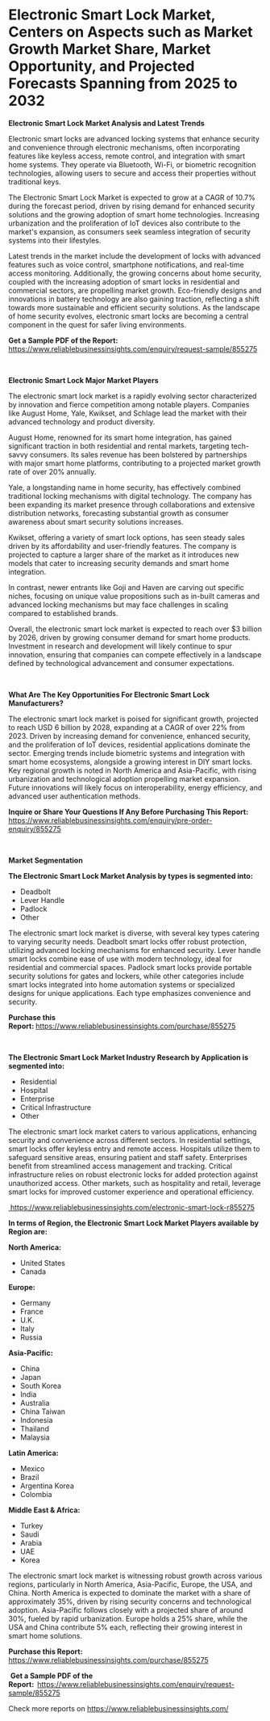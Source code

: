 <p><h1>Electronic Smart Lock Market, Centers on Aspects such as Market Growth Market Share, Market Opportunity, and Projected Forecasts Spanning from 2025 to 2032</h1></p><p><strong>Electronic Smart Lock Market Analysis and Latest Trends</strong></p>
<p><p>Electronic smart locks are advanced locking systems that enhance security and convenience through electronic mechanisms, often incorporating features like keyless access, remote control, and integration with smart home systems. They operate via Bluetooth, Wi-Fi, or biometric recognition technologies, allowing users to secure and access their properties without traditional keys.</p><p>The Electronic Smart Lock Market is expected to grow at a CAGR of 10.7% during the forecast period, driven by rising demand for enhanced security solutions and the growing adoption of smart home technologies. Increasing urbanization and the proliferation of IoT devices also contribute to the market's expansion, as consumers seek seamless integration of security systems into their lifestyles. </p><p>Latest trends in the market include the development of locks with advanced features such as voice control, smartphone notifications, and real-time access monitoring. Additionally, the growing concerns about home security, coupled with the increasing adoption of smart locks in residential and commercial sectors, are propelling market growth. Eco-friendly designs and innovations in battery technology are also gaining traction, reflecting a shift towards more sustainable and efficient security solutions. As the landscape of home security evolves, electronic smart locks are becoming a central component in the quest for safer living environments.</p></p>
<p><strong>Get a Sample PDF of the Report:&nbsp;</strong> <a href="https://www.reliablebusinessinsights.com/enquiry/request-sample/855275?utm_campaign=3113&utm_medium=2&utm_source=Github&utm_content=ia&utm_term=09042025&utm_id=electronic-smart-lock">https://www.reliablebusinessinsights.com/enquiry/request-sample/855275</a></p>
<p>&nbsp;</p>
<p><strong>Electronic Smart Lock Major Market Players</strong></p>
<p><p>The electronic smart lock market is a rapidly evolving sector characterized by innovation and fierce competition among notable players. Companies like August Home, Yale, Kwikset, and Schlage lead the market with their advanced technology and product diversity. </p><p>August Home, renowned for its smart home integration, has gained significant traction in both residential and rental markets, targeting tech-savvy consumers. Its sales revenue has been bolstered by partnerships with major smart home platforms, contributing to a projected market growth rate of over 20% annually.</p><p>Yale, a longstanding name in home security, has effectively combined traditional locking mechanisms with digital technology. The company has been expanding its market presence through collaborations and extensive distribution networks, forecasting substantial growth as consumer awareness about smart security solutions increases.</p><p>Kwikset, offering a variety of smart lock options, has seen steady sales driven by its affordability and user-friendly features. The company is projected to capture a larger share of the market as it introduces new models that cater to increasing security demands and smart home integration.</p><p>In contrast, newer entrants like Goji and Haven are carving out specific niches, focusing on unique value propositions such as in-built cameras and advanced locking mechanisms but may face challenges in scaling compared to established brands.</p><p>Overall, the electronic smart lock market is expected to reach over $3 billion by 2026, driven by growing consumer demand for smart home products. Investment in research and development will likely continue to spur innovation, ensuring that companies can compete effectively in a landscape defined by technological advancement and consumer expectations.</p></p>
<p>&nbsp;</p>
<p><strong>What Are The Key Opportunities For Electronic Smart Lock Manufacturers?</strong></p>
<p><p>The electronic smart lock market is poised for significant growth, projected to reach USD 6 billion by 2028, expanding at a CAGR of over 22% from 2023. Driven by increasing demand for convenience, enhanced security, and the proliferation of IoT devices, residential applications dominate the sector. Emerging trends include biometric systems and integration with smart home ecosystems, alongside a growing interest in DIY smart locks. Key regional growth is noted in North America and Asia-Pacific, with rising urbanization and technological adoption propelling market expansion. Future innovations will likely focus on interoperability, energy efficiency, and advanced user authentication methods.</p></p>
<p><strong>Inquire or Share Your Questions If Any Before Purchasing This Report:</strong> <a href="https://www.reliablebusinessinsights.com/enquiry/pre-order-enquiry/855275?utm_campaign=3113&utm_medium=2&utm_source=Github&utm_content=ia&utm_term=09042025&utm_id=electronic-smart-lock">https://www.reliablebusinessinsights.com/enquiry/pre-order-enquiry/855275</a></p>
<p>&nbsp;</p>
<p><strong>Market Segmentation</strong></p>
<p><strong>The Electronic Smart Lock Market Analysis by types is segmented into:</strong></p>
<p><ul><li>Deadbolt</li><li>Lever Handle</li><li>Padlock</li><li>Other</li></ul></p>
<p><p>The electronic smart lock market is diverse, with several key types catering to varying security needs. Deadbolt smart locks offer robust protection, utilizing advanced locking mechanisms for enhanced security. Lever handle smart locks combine ease of use with modern technology, ideal for residential and commercial spaces. Padlock smart locks provide portable security solutions for gates and lockers, while other categories include smart locks integrated into home automation systems or specialized designs for unique applications. Each type emphasizes convenience and security.</p></p>
<p><strong>Purchase this Report:&nbsp;</strong><a href="https://www.reliablebusinessinsights.com/purchase/855275?utm_campaign=3113&utm_medium=2&utm_source=Github&utm_content=ia&utm_term=09042025&utm_id=electronic-smart-lock">https://www.reliablebusinessinsights.com/purchase/855275</a></p>
<p>&nbsp;</p>
<p><strong>The Electronic Smart Lock Market Industry Research by Application is segmented into:</strong></p>
<p><ul><li>Residential</li><li>Hospital</li><li>Enterprise</li><li>Critical Infrastructure</li><li>Other</li></ul></p>
<p><p>The electronic smart lock market caters to various applications, enhancing security and convenience across different sectors. In residential settings, smart locks offer keyless entry and remote access. Hospitals utilize them to safeguard sensitive areas, ensuring patient and staff safety. Enterprises benefit from streamlined access management and tracking. Critical infrastructure relies on robust electronic locks for added protection against unauthorized access. Other markets, such as hospitality and retail, leverage smart locks for improved customer experience and operational efficiency.</p></p>
<p><a href="https://www.reliablebusinessinsights.com/electronic-smart-lock-r855275?utm_campaign=3113&utm_medium=2&utm_source=Github&utm_content=ia&utm_term=09042025&utm_id=electronic-smart-lock">&nbsp;https://www.reliablebusinessinsights.com/electronic-smart-lock-r855275</a></p>
<p><strong>In terms of Region, the Electronic Smart Lock Market Players available by Region are:</strong></p>
<p>
    <p> <strong> North America: </strong>
        <ul>
            <li>United States</li>
            <li>Canada</li>
        </ul>
        </p> 
    <p> <strong> Europe: </strong>
        <ul>
            <li>Germany</li>
            <li>France</li>
            <li>U.K.</li>
            <li>Italy</li>
            <li>Russia</li>
        </ul>
        </p> 
    <p> <strong> Asia-Pacific: </strong>
        <ul>
            <li>China</li>
            <li>Japan</li>
            <li>South Korea</li>
            <li>India</li>
            <li>Australia</li>
            <li>China Taiwan</li>
            <li>Indonesia</li>
            <li>Thailand</li>
            <li>Malaysia</li>
        </ul>
        </p> 
    <p> <strong> Latin America: </strong>
        <ul>
            <li>Mexico</li>
            <li>Brazil</li>
            <li>Argentina Korea</li>
            <li>Colombia</li>
        </ul>
        </p> 
    <p> <strong> Middle East & Africa: </strong>
        <ul>
            <li>Turkey</li>
            <li>Saudi</li>
            <li>Arabia</li>
            <li>UAE</li>
            <li>Korea</li>
        </ul>
    </p>
    </p>
<p><p>The electronic smart lock market is witnessing robust growth across various regions, particularly in North America, Asia-Pacific, Europe, the USA, and China. North America is expected to dominate the market with a share of approximately 35%, driven by rising security concerns and technological adoption. Asia-Pacific follows closely with a projected share of around 30%, fueled by rapid urbanization. Europe holds a 25% share, while the USA and China contribute 5% each, reflecting their growing interest in smart home solutions.</p></p>
<p><strong>Purchase this Report: </strong><a href="https://www.reliablebusinessinsights.com/purchase/855275?utm_campaign=3113&utm_medium=2&utm_source=Github&utm_content=ia&utm_term=09042025&utm_id=electronic-smart-lock">https://www.reliablebusinessinsights.com/purchase/855275</a></p>
<p>&nbsp;<strong>Get a Sample PDF of the Report:&nbsp;&nbsp;</strong><a href="https://www.reliablebusinessinsights.com/enquiry/request-sample/855275?utm_campaign=3113&utm_medium=2&utm_source=Github&utm_content=ia&utm_term=09042025&utm_id=electronic-smart-lock">https://www.reliablebusinessinsights.com/enquiry/request-sample/855275</a></p>
<p><strong></strong></p>
<p>Check more reports on <a href="https://www.reliablebusinessinsights.com/?utm_campaign=3113&utm_medium=2&utm_source=Github&utm_content=ia&utm_term=09042025&utm_id=electronic-smart-lock">https://www.reliablebusinessinsights.com/</a></p>
